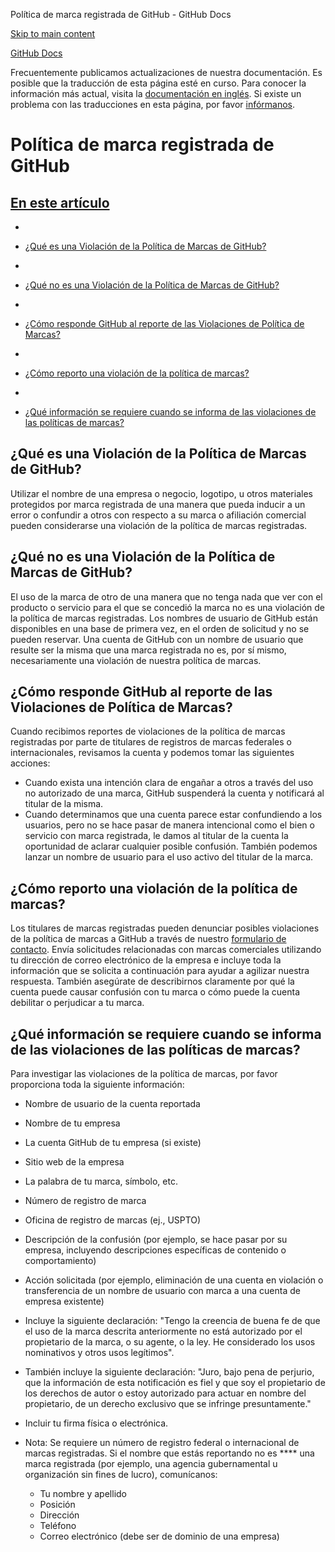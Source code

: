 Política de marca registrada de GitHub - GitHub Docs

[Skip to main content](#main-content)

[](/es)[GitHub Docs](/es)

Frecuentemente publicamos actualizaciones de nuestra documentación. Es posible que la traducción de esta página esté en curso. Para conocer la información más actual, visita la [documentación en inglés](/en). Si existe un problema con las traducciones en esta página, por favor [infórmanos](https://github.com/contact?form[subject]=translation%20issue%20on%20docs.github.com&form[comments]=).

Política de marca registrada de GitHub
==========

[En este artículo](/site-policy/content-removal-policies/github-trademark-policy#in-this-article)
----------

*
* [¿Qué es una Violación de la Política de Marcas de GitHub?](#what-is-a-github-trademark-policy-violation)

*
* [¿Qué no es una Violación de la Política de Marcas de GitHub?](#what-is-not-a-github-trademark-policy-violation)

*
* [¿Cómo responde GitHub al reporte de las Violaciones de Política de Marcas?](#how-does-github-respond-to-reported-trademark-policy-violations)

*
* [¿Cómo reporto una violación de la política de marcas?](#how-do-i-report-a-trademark-policy-violation)

*
* [¿Qué información se requiere cuando se informa de las violaciones de las políticas de marcas?](#what-information-is-required-when-reporting-trademark-policy-violations)

[](#what-is-a-github-trademark-policy-violation)¿Qué es una Violación de la Política de Marcas de GitHub?
----------

Utilizar el nombre de una empresa o negocio, logotipo, u otros materiales protegidos por marca registrada de una manera que pueda inducir a un error o confundir a otros con respecto a su marca o afiliación comercial pueden considerarse una violación de la política de marcas registradas.

[](#what-is-not-a-github-trademark-policy-violation)¿Qué no es una Violación de la Política de Marcas de GitHub?
----------

El uso de la marca de otro de una manera que no tenga nada que ver con el producto o servicio para el que se concedió la marca no es una violación de la política de marcas registradas. Los nombres de usuario de GitHub están disponibles en una base de primera vez, en el orden de solicitud y no se pueden reservar. Una cuenta de GitHub con un nombre de usuario que resulte ser la misma que una marca registrada no es, por sí mismo, necesariamente una violación de nuestra política de marcas.

[](#how-does-github-respond-to-reported-trademark-policy-violations)¿Cómo responde GitHub al reporte de las Violaciones de Política de Marcas?
----------

Cuando recibimos reportes de violaciones de la política de marcas registradas por parte de titulares de registros de marcas federales o internacionales, revisamos la cuenta y podemos tomar las siguientes acciones:

* Cuando exista una intención clara de engañar a otros a través del uso no autorizado de una marca, GitHub suspenderá la cuenta y notificará al titular de la misma.
* Cuando determinamos que una cuenta parece estar confundiendo a los usuarios, pero no se hace pasar de manera intencional como el bien o servicio con marca registrada, le damos al titular de la cuenta la oportunidad de aclarar cualquier posible confusión. También podemos lanzar un nombre de usuario para el uso activo del titular de la marca.

[](#how-do-i-report-a-trademark-policy-violation)¿Cómo reporto una violación de la política de marcas?
----------

Los titulares de marcas registradas pueden denunciar posibles violaciones de la política de marcas a GitHub a través de nuestro [formulario de contacto](https://support.github.com/contact?tags=docs-trademark). Envía solicitudes relacionadas con marcas comerciales utilizando tu dirección de correo electrónico de la empresa e incluye toda la información que se solicita a continuación para ayudar a agilizar nuestra respuesta. También asegúrate de describirnos claramente por qué la cuenta puede causar confusión con tu marca o cómo puede la cuenta debilitar o perjudicar a tu marca.

[](#what-information-is-required-when-reporting-trademark-policy-violations)¿Qué información se requiere cuando se informa de las violaciones de las políticas de marcas?
----------

Para investigar las violaciones de la política de marcas, por favor proporciona toda la siguiente información:

* Nombre de usuario de la cuenta reportada

* Nombre de tu empresa

* La cuenta GitHub de tu empresa (si existe)

* Sitio web de la empresa

* La palabra de tu marca, símbolo, etc.

* Número de registro de marca

* Oficina de registro de marcas (ej., USPTO)

* Descripción de la confusión (por ejemplo, se hace pasar por su empresa, incluyendo descripciones específicas de contenido o comportamiento)

* Acción solicitada (por ejemplo, eliminación de una cuenta en violación o transferencia de un nombre de usuario con marca a una cuenta de empresa existente)

* Incluye la siguiente declaración: "Tengo la creencia de buena fe de que el uso de la marca descrita anteriormente no está autorizado por el propietario de la marca, o su agente, o la ley. He considerado los usos nominativos y otros usos legítimos".

* También incluye la siguiente declaración: "Juro, bajo pena de perjurio, que la información de esta notificación es fiel y que soy el propietario de los derechos de autor o estoy autorizado para actuar en nombre del propietario, de un derecho exclusivo que se infringe presuntamente."

* Incluir tu firma física o electrónica.

* Nota: Se requiere un número de registro federal o internacional de marcas registradas. Si el nombre que estás reportando no es \*\*\*\* una marca registrada (por ejemplo, una agencia gubernamental u organización sin fines de lucro), comunícanos:

  * Tu nombre y apellido
  * Posición
  * Dirección
  * Teléfono
  * Correo electrónico (debe ser de dominio de una empresa)
